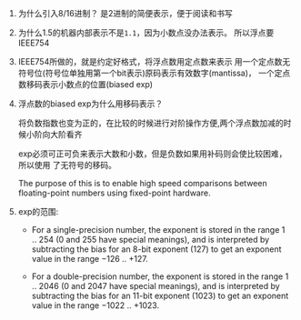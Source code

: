 1. 为什么引入8/16进制？
   是2进制的简便表示，便于阅读和书写

2. 为什么1.5的机器内部表示不是`1.1`，因为小数点没办法表示。
   所以浮点要IEEE754

3. IEEE754所做的，就是约定好格式，将浮点数用定点数来表示
   用一个定点数无符号位(符号位单独用第一个bit表示)原码表示有效数字(mantissa)，
   一个定点数移码表示小数点的位置(biased exp)

4. 浮点数的biased exp为什么用移码表示？

   将负数指数也变为正的，在比较的时候进行对阶操作方便,两个浮点数加减的时候小阶向大阶看齐

   exp必须可正可负来表示大数和小数，但是负数如果用补码则会使比较困难，所以使用
   了无符号的移码。
   
   The purpose of this is to enable high speed comparisons between floating-point 
   numbers using fixed-point hardware. 

5. exp的范围: 
   * For a single-precision number, the exponent is stored in the range 1 .. 254 
   (0 and 255 have special meanings), and is interpreted by subtracting the bias 
   for an 8-bit exponent (127) to get an exponent value in the range −126 .. +127.

   * For a double-precision number, the exponent is stored in the range 1 .. 2046 
   (0 and 2047 have special meanings), and is interpreted by subtracting the bias 
   for an 11-bit exponent (1023) to get an exponent value in the range −1022 .. +1023.
